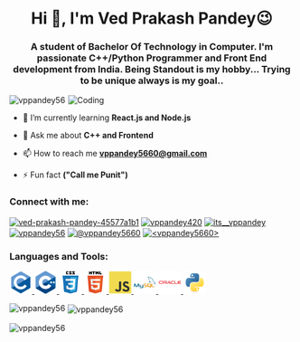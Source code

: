 <h1 align="center">Hi 👋, I'm Ved Prakash Pandey😉</h1>
<h3 align="center">A student of Bachelor Of Technology in Computer. I'm passionate C++/Python Programmer and Front End development from India. Being Standout is my hobby... Trying to be unique always is my goal..</h3>
<img align="right" alt="Coding" width="400" src="https://cdn.dribbble.com/users/1162077/screenshots/3848914/programmer.gif">
<p align="left"> <img src="https://komarev.com/ghpvc/?username=vppandey56&label=Profile%20views&color=0e75b6&style=flat" alt="vppandey56" /> </p>

- 🌱 I’m currently learning **React.js and Node.js**

- 💬 Ask me about **C++ and Frontend**

- 📫 How to reach me **vppandey5660@gmail.com**

- ⚡ Fun fact **("Call me Punit")**

<h3 align="left">Connect with me:</h3>
<p align="left">
<a href="https://linkedin.com/in/ved-prakash-pandey-45577a1b1" target="blank"><img align="center" src="https://raw.githubusercontent.com/rahuldkjain/github-profile-readme-generator/master/src/images/icons/Social/linked-in-alt.svg" alt="ved-prakash-pandey-45577a1b1" height="30" width="40" /></a>
<a href="https://fb.com/vppandey420" target="blank"><img align="center" src="https://raw.githubusercontent.com/rahuldkjain/github-profile-readme-generator/master/src/images/icons/Social/facebook.svg" alt="vppandey420" height="30" width="40" /></a>
<a href="https://instagram.com/its__vppandey" target="blank"><img align="center" src="https://raw.githubusercontent.com/rahuldkjain/github-profile-readme-generator/master/src/images/icons/Social/instagram.svg" alt="its__vppandey" height="30" width="40" /></a>
<a href="https://www.leetcode.com/vppandey56" target="blank"><img align="center" src="https://raw.githubusercontent.com/rahuldkjain/github-profile-readme-generator/master/src/images/icons/Social/leet-code.svg" alt="vppandey56" height="30" width="40" /></a>
<a href="https://www.hackerearth.com/@vppandey5660" target="blank"><img align="center" src="https://raw.githubusercontent.com/rahuldkjain/github-profile-readme-generator/master/src/images/icons/Social/hackerearth.svg" alt="@vppandey5660" height="30" width="40" /></a>
<a href="https://auth.geeksforgeeks.org/user/<vppandey5660>" target="blank"><img align="center" src="https://raw.githubusercontent.com/rahuldkjain/github-profile-readme-generator/master/src/images/icons/Social/geeks-for-geeks.svg" alt="<vppandey5660>" height="30" width="40" /></a>
</p>

<h3 align="left">Languages and Tools:</h3>
<p align="left"> <a href="https://www.cprogramming.com/" target="_blank" rel="noreferrer"> <img src="https://raw.githubusercontent.com/devicons/devicon/master/icons/c/c-original.svg" alt="c" width="40" height="40"/> </a> <a href="https://www.w3schools.com/cpp/" target="_blank" rel="noreferrer"> <img src="https://raw.githubusercontent.com/devicons/devicon/master/icons/cplusplus/cplusplus-original.svg" alt="cplusplus" width="40" height="40"/> </a> <a href="https://www.w3schools.com/css/" target="_blank" rel="noreferrer"> <img src="https://raw.githubusercontent.com/devicons/devicon/master/icons/css3/css3-original-wordmark.svg" alt="css3" width="40" height="40"/> </a> <a href="https://www.w3.org/html/" target="_blank" rel="noreferrer"> <img src="https://raw.githubusercontent.com/devicons/devicon/master/icons/html5/html5-original-wordmark.svg" alt="html5" width="40" height="40"/> </a> <a href="https://developer.mozilla.org/en-US/docs/Web/JavaScript" target="_blank" rel="noreferrer"> <img src="https://raw.githubusercontent.com/devicons/devicon/master/icons/javascript/javascript-original.svg" alt="javascript" width="40" height="40"/> </a> <a href="https://www.mysql.com/" target="_blank" rel="noreferrer"> <img src="https://raw.githubusercontent.com/devicons/devicon/master/icons/mysql/mysql-original-wordmark.svg" alt="mysql" width="40" height="40"/> </a> <a href="https://www.oracle.com/" target="_blank" rel="noreferrer"> <img src="https://raw.githubusercontent.com/devicons/devicon/master/icons/oracle/oracle-original.svg" alt="oracle" width="40" height="40"/> </a> <a href="https://www.python.org" target="_blank" rel="noreferrer"> <img src="https://raw.githubusercontent.com/devicons/devicon/master/icons/python/python-original.svg" alt="python" width="40" height="40"/> </a> </p>

<p><img align="left" src="https://github-readme-stats.vercel.app/api/top-langs?username=vppandey56&show_icons=true&locale=en&layout=compact" alt="vppandey56" /></p>

<p>&nbsp;<img align="center" src="https://github-readme-stats.vercel.app/api?username=vppandey56&show_icons=true&locale=en" alt="vppandey56" /></p>

<p><img align="center" src="https://github-readme-streak-stats.herokuapp.com/?user=vppandey56&" alt="vppandey56" /></p>
